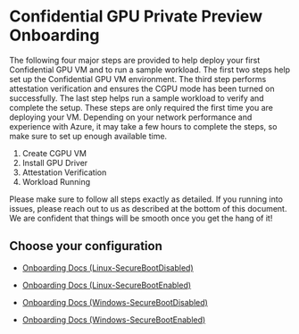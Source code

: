 # Confidential GPU Private Preview Onboarding 

The following four major steps are provided to help deploy your first Confidential GPU VM and to run a sample workload. The first two steps help set up the Confidential GPU VM environment. The third step performs attestation verification and ensures the CGPU mode has been turned on successfully. The last step helps run a sample workload to verify and complete the setup. These steps are only required the first time you are deploying your VM. Depending on your network performance and experience with Azure, it may take a few hours to complete the steps, so make sure to set up enough available time.

1. Create CGPU VM 
2. Install GPU Driver 
3. Attestation Verification
4. Workload Running

Please make sure to follow all steps exactly as detailed. If you running into issues, please reach out to us as described at the bottom of this document. We are confident that things will be smooth once you get the hang of it!


## Choose your configuration 

- [Onboarding Docs (Linux-SecureBootDisabled)](Customer-Onboarding-Doc-(Linux-SecureBootDisabled).md)

- [Onboarding Docs (Linux-SecureBootEnabled)](Customer-Onboarding-Doc-(Linux-SecureBootEnabled).md)

- [Onboarding Docs (Windows-SecureBootDisabled)](Customer-Onboarding-Doc-(Windows-SecureBootDisabled).md)

- [Onboarding Docs (Windows-SecureBootEnabled)](Customer-Onboarding-Doc-(Windows-SecureBootEnabled).md)
